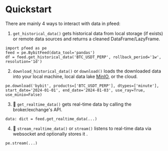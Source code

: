 [MinIO]: https://min.io/

# Quickstart

There are mainly 4 ways to interact with data in pfeed:
1. `get_historical_data()` gets historical data from local storage (if exists) or remote data sources and returns a cleaned DataFrame/LazyFrame.
```{code-block} python
import pfeed as pe
feed = pe.BybitFeed(data_tool='pandas')
df = feed.get_historical_data('BTC_USDT_PERP', rollback_period='1w', resolution='1d')
```
2. `download_historical_data()` or `download()` loads the downloaded data into your local machine, local data lake [MinIO], or the cloud.
```{code-block} python
pe.download('bybit', products=['BTC_USDT_PERP'], dtypes=['minute'], start_date='2024-01-01', end_date='2024-01-03', use_ray=True, use_minio=False)
```
3. 🚧 `get_realtime_data()` gets real-time data by calling the broker/exchange's API.
```{code-block} python
data: dict = feed.get_realtime_data(...)
```
4. 🚧 `stream_realtime_data()` or `stream()` listens to real-time data via websocket and optionally stores it .
```{code-block} python
pe.stream(...)
```